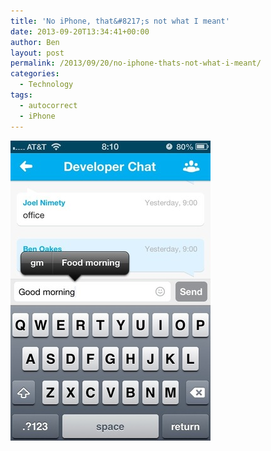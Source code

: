```yaml
---
title: 'No iPhone, that&#8217;s not what I meant'
date: 2013-09-20T13:34:41+00:00
author: Ben
layout: post
permalink: /2013/09/20/no-iphone-thats-not-what-i-meant/
categories:
  - Technology
tags:
  - autocorrect
  - iPhone
---
```

![Food morning](/wp-content/uploads/2013/09/20130920-083435-med.jpg)
